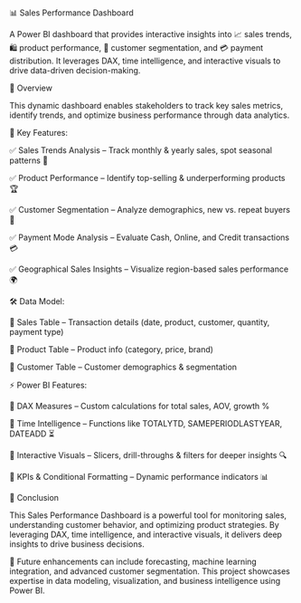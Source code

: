 📊 Sales Performance Dashboard

A Power BI dashboard that provides interactive insights into 📈 sales trends, 🛍️ product performance, 👥 customer segmentation, and 💳 payment distribution. It leverages DAX, time intelligence, and interactive visuals to drive data-driven decision-making.

🚀 Overview

This dynamic dashboard enables stakeholders to track key sales metrics, identify trends, and optimize business performance through data analytics.


🔹 Key Features:

✅ Sales Trends Analysis – Track monthly & yearly sales, spot seasonal patterns 📅

✅ Product Performance – Identify top-selling & underperforming products 🏆

✅ Customer Segmentation – Analyze demographics, new vs. repeat buyers 👥

✅ Payment Mode Analysis – Evaluate Cash, Online, and Credit transactions 💳

✅ Geographical Sales Insights – Visualize region-based sales performance 🌍


🛠️ Data Model:

📌 Sales Table – Transaction details (date, product, customer, quantity, payment type)

📌 Product Table – Product info (category, price, brand)

📌 Customer Table – Customer demographics & segmentation


⚡ Power BI Features:

🔹 DAX Measures – Custom calculations for total sales, AOV, growth %

🔹 Time Intelligence – Functions like TOTALYTD, SAMEPERIODLASTYEAR, DATEADD ⏳

🔹 Interactive Visuals – Slicers, drill-throughs & filters for deeper insights 🔍

🔹 KPIs & Conditional Formatting – Dynamic performance indicators 📊


🎯 Conclusion

This Sales Performance Dashboard is a powerful tool for monitoring sales, understanding customer behavior, and optimizing product strategies. By leveraging DAX, time intelligence, and interactive visuals, it delivers deep insights to drive business decisions.

🚀 Future enhancements can include forecasting, machine learning integration, and advanced customer segmentation. This project showcases expertise in data modeling, visualization, and business intelligence using Power BI.

